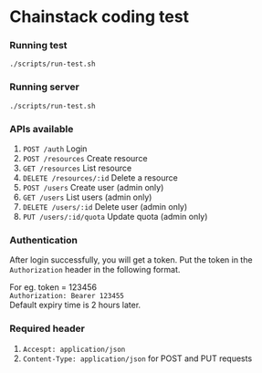 # Chainstack coding test

### Running test
`./scripts/run-test.sh`

### Running server
`./scripts/run-test.sh`

### APIs available
1. `POST /auth` Login
2. `POST /resources` Create resource
3. `GET /resources` List resource
4. `DELETE /resources/:id` Delete a resource
5. `POST /users` Create user (admin only)
6. `GET /users` List users (admin only)
7. `DELETE /users/:id` Delete user (admin only)
8. `PUT /users/:id/quota` Update quota (admin only)

### Authentication
After login successfully, you will get a token. Put the token in the `Authorization` header in the following format.

For eg. token = 123456  
`Authorization: Bearer 123455`  
Default expiry time is 2 hours later.


### Required header
1. `Accespt: application/json`
2. `Content-Type: application/json` for POST and PUT requests